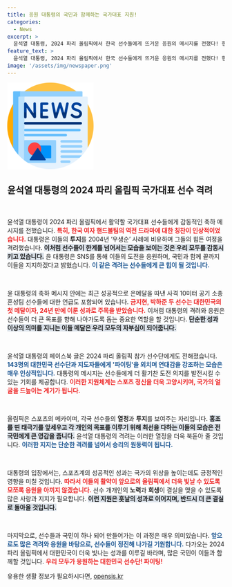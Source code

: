 ```yaml
---
title: 응원 대통령의 국민과 함께하는 국가대표 지원!
categories:
  - News
excerpt: >
  윤석열 대통령, 2024 파리 올림픽에서 한국 선수들에게 뜨거운 응원의 메시지를 전했다! 핸드볼팀의 대역전극과 사격 종목 메달 소식에 감격하며 끝까지 응원할 것을 약속했다. 대한민국 선수단의 도전이 기대된다.
feature_text: >
  윤석열 대통령, 2024 파리 올림픽에서 한국 선수들에게 뜨거운 응원의 메시지를 전했다! 핸드볼팀의 대역전극과 사격 종목 메달 소식에 감격하며 끝까지 응원할 것을 약속했다. 대한민국 선수단의 도전이 기대된다.
image: '/assets/img/newspaper.png'
---
```


<p><img src="/assets/img/newspaper.png" alt="kimp 속보" /></p>

<h2 data-ke-size="size26">윤석열 대통령의 2024 파리 올림픽 국가대표 선수 격려</h2>

<p data-ke-size="size16">&nbsp;</p>

<p>윤석열 대통령이 2024 파리 올림픽에서 활약할 국가대표 선수들에게 감동적인 축하 메시지를 전했습니다. <b><span style="color: #ee2323;">특히, 한국 여자 핸드볼팀의 역전 드라마에 대한 칭찬이 인상적이었습니다.</span></b> 대통령은 이들의 <strong>투지</strong>를 2004년 ‘우생순’ 사례에 비유하며 그들의 힘든 여정을 격려했습니다. <b><span style="background-color: #21538527;">이처럼 선수들이 한계를 넘어서는 모습을 보이는 것은 우리 모두를 감동시키고 있습니다.</span></b> 윤 대통령은 SNS를 통해 이들의 도전을 응원하며, 국민과 함께 끝까지 이들을 지지하겠다고 밝혔습니다. <b><span style="color: #1a5490;">이 같은 격려는 선수들에게 큰 힘이 될 것입니다.</span></b></p>

<p data-ke-size="size16">&nbsp;</p>

<p>윤 대통령의 축하 메시지 안에는 최근 성공적으로 은메달을 따낸 사격 10미터 공기 소총 혼성팀 선수들에 대한 언급도 포함되어 있습니다. <b><span style="color: #ee2323;">금지현, 박하준 두 선수는 대한민국의 첫 메달이자, 24년 만에 이룬 성과로 주목을 받았습니다.</span></b> 이처럼 대통령의 격려와 응원은 선수들이 더 큰 목표를 향해 나아가도록 돕는 중요한 역할을 할 것입니다. <b><span style="background-color: #21538527;">단순한 성과 이상의 의미를 지니는 이들 메달은 우리 모두의 자부심이 되어줍니다.</span></b></p>

<p data-ke-size="size16">&nbsp;</p>

<p>윤석열 대통령의 페이스북 글은 2024 파리 올림픽 참가 선수단에게도 전해졌습니다. <b><span style="color: #1a5490;">143명의 대한민국 선수단과 지도자들에게 '파이팅'을 외치며 연대감을 강조하는 모습은 매우 인상적입니다.</span></b> 대통령의 메시지는 선수들에게 더 활기찬 도전 의지를 발전시킬 수 있는 기회를 제공합니다. <b><span style="color: #ee2323;">이러한 지원체계는 스포츠 정신을 더욱 고양시키며, 국가의 얼굴을 드높이는 계기가 됩니다.</span></b>  </p>

<p data-ke-size="size16">&nbsp;</p>

<p>올림픽은 스포츠의 메카이며, 각국 선수들의 <strong>열정</strong>과 <strong>투지</strong>를 보여주는 자리입니다. <b><span style="background-color: #21538527;">홍조를 띤 태극기를 앞세우고 각 개인의 목표를 이루기 위해 최선을 다하는 이들의 모습은 전 국민에게 큰 영감을 줍니다.</span></b> 윤석열 대통령의 격려는 이러한 열정을 더욱 북돋아 줄 것입니다. <b><span style="color: #1a5490;">이러한 지지는 단순한 격려를 넘어서 승리의 원동력이 됩니다.</span></b></p>

<p data-ke-size="size16">&nbsp;</p>

<p>대통령의 입장에서는, 스포츠계의 성공적인 성과는 국가의 위상을 높이는데도 긍정적인 영향을 미칠 것입니다. <b><span style="color: #ee2323;">따라서 이들의 활약이 앞으로의 올림픽에서 더욱 빛날 수 있도록 모쪼록 응원을 아끼지 않겠습니다.</span></b> 선수 개개인의 <strong>노력</strong>과 <strong>희생</strong>이 결실을 맺을 수 있도록 많은 사랑과 지지가 필요합니다. <b><span style="background-color: #21538527;">이런 지원은 훗날의 성과로 이어지며, 반드시 더 큰 결실로 돌아올 것입니다.</span></b> </p>

<p data-ke-size="size16">&nbsp;</p>

<p>마지막으로, 선수들과 국민이 하나 되어 만들어가는 이 과정은 매우 의미있습니다. <b><span style="color: #1a5490;">앞으로도 많은 격려와 응원을 바탕으로, 선수들이 정진해 나가길 기원합니다.</span></b> 다가오는 2024 파리 올림픽에서 대한민국이 더욱 빛나는 성과를 이루길 바라며, 많은 국민이 이들과 함께할 것입니다. <b><span style="color: #ee2323;">우리 모두가 응원하는 대한민국 선수단! 파이팅!</span></b></p>
유용한 생활 정보가 필요하시다면, <a href="https://opensis.kr" rel="dofollow">opensis.kr</a>


